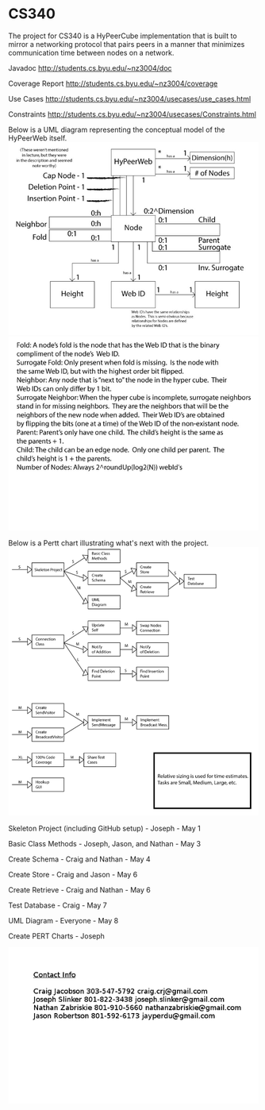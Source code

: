 CS340
=====

The project for CS340 is a HyPeerCube implementation that is built to mirror a networking protocol that pairs peers in a manner that minimizes communication time between nodes on a network.

Javadoc
http://students.cs.byu.edu/~nz3004/doc

Coverage Report
http://students.cs.byu.edu/~nz3004/coverage

Use Cases
http://students.cs.byu.edu/~nz3004/usecases/use_cases.html

Constraints
http://students.cs.byu.edu/~nz3004/usecases/Constraints.html

Below is a UML diagram representing the conceptual model of the HyPeerWeb itself.
![Conceptual Model](/extra_content/IMG_0313.jpg "Conceptual Model")
![Conceptual Model](/extra_content/IMG_0314.jpg "Conceptual Model")

Below is a Pertt chart illustrating what's next with the project.
![PERT Chart](/extra_content/PERT-Chart.png "PERT Chart")

Skeleton Project (including GitHub setup) - Joseph - May 1

Basic Class Methods - Joseph, Jason, and Nathan - May 3

Create Schema - Craig and Nathan - May 4

Create Store - Craig and Jason - May 6

Create Retrieve - Craig and Nathan - May 6

Test Database - Craig - May 7

UML Diagram - Everyone - May 8

Create PERT Charts - Joseph

![Contacts](/extra_content/contact_info.png "Contacts")